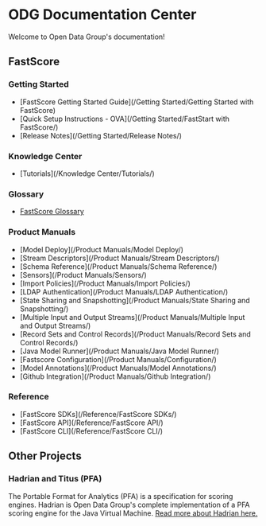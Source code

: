 # ODG Documentation Center

Welcome to Open Data Group's documentation!

## FastScore

### Getting Started

- [FastScore Getting Started Guide](/Getting Started/Getting Started with FastScore)
- [Quick Setup Instructions - OVA](/Getting Started/FastStart with FastScore/)
- [Release Notes](/Getting Started/Release Notes/)

### Knowledge Center

- [Tutorials](/Knowledge Center/Tutorials/)

### Glossary

- [FastScore Glossary](/Glossary/)

### Product Manuals

- [Model Deploy](/Product Manuals/Model Deploy/)
- [Stream Descriptors](/Product Manuals/Stream Descriptors/)
- [Schema Reference](/Product Manuals/Schema Reference/)
- [Sensors](/Product Manuals/Sensors/)
- [Import Policies](/Product Manuals/Import Policies/)
- [LDAP Authentication](/Product Manuals/LDAP Authentication/)
- [State Sharing and Snapshotting](/Product Manuals/State Sharing and Snapshotting/)
- [Multiple Input and Output Streams](/Product Manuals/Multiple Input and Output Streams/)
- [Record Sets and Control Records](/Product Manuals/Record Sets and Control Records/)
- [Java Model Runner](/Product Manuals/Java Model Runner/)
- [Fastscore Configuration](/Product Manuals/Configuration/)
- [Model Annotations](/Product Manuals/Model Annotations/)
- [Github Integration](/Product Manuals/Github Integration/)

### Reference

- [FastScore SDKs](/Reference/FastScore SDKs/)
- [FastScore API](/Reference/FastScore API/)
- [FastScore CLI](/Reference/FastScore CLI/)

## Other Projects

### Hadrian and Titus (PFA)

The Portable Format for Analytics (PFA) is a specification for scoring engines.
Hadrian is Open Data Group's complete implementation of a PFA scoring engine for
the Java Virtual Machine. [Read more about Hadrian here.](Hadrian)
